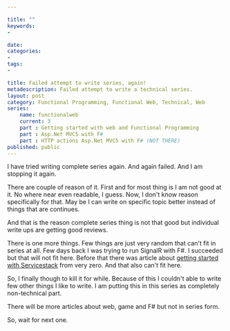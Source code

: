 ```yaml
---

title: ""
keywords:
- 

date: 
categories:
- 
tags:
- 

title: Failed attempt to write series, again!	
metadescription: Failed attempt to write a technical series.
layout: post
category: Functional Programming, Functional Web, Technical, Web
series: 
	name: functionalweb
	current: 3
	part : Getting started with web and Functional Programming
	part : Asp.Net MVC5 with F#
	part : HTTP actions Asp.Net MVC5 with F# (NOT THERE)
published: public
---
```


I have tried writing complete series again. And again failed. And I am stopping it again. 

There are couple of reason of it. First and for most thing is I am not good at it. No where near even readable, I guess. Now, I don't know reason specifically for that. May be I can write on specific topic better instead of things that are continues. 
 
And that is the reason complete series thing is not that good but individual write ups are getting good reviews. 

There is one more things. Few things are just very random that can't fit in series at all. Few days back I was trying to run SignalR with F#. I succeeded but that will not fit here. Before that there was article about [getting started with Servicestack](2014/02/servicestack-fsharp-template-starting-from-start/) from very zero. And that also can't fit here.

So, I finally though to kill it for while. Because of this I couldn't able to write few other things I like to write. I am putting this in this series as completely non-technical part. 

There will be more articles about web, game and F# but not in series form. 

So, wait for next one. 



